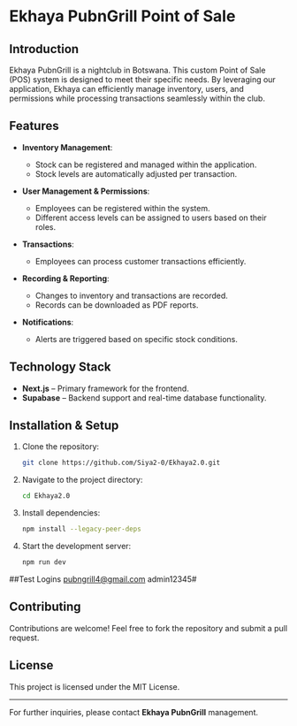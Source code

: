 # Ekhaya PubnGrill Point of Sale

## Introduction
Ekhaya PubnGrill is a nightclub in Botswana. This custom Point of Sale (POS) system is designed to meet their specific needs. By leveraging our application, Ekhaya can efficiently manage inventory, users, and permissions while processing transactions seamlessly within the club.

## Features
- **Inventory Management**:
  - Stock can be registered and managed within the application.
  - Stock levels are automatically adjusted per transaction.
  
- **User Management & Permissions**:
  - Employees can be registered within the system.
  - Different access levels can be assigned to users based on their roles.
  
- **Transactions**:
  - Employees can process customer transactions efficiently.
  
- **Recording & Reporting**:
  - Changes to inventory and transactions are recorded.
  - Records can be downloaded as PDF reports.
  
- **Notifications**:
  - Alerts are triggered based on specific stock conditions.

## Technology Stack
- **Next.js** – Primary framework for the frontend.
- **Supabase** – Backend support and real-time database functionality.

## Installation & Setup
1. Clone the repository:
   ```sh
   git clone https://github.com/Siya2-0/Ekhaya2.0.git
   ```
2. Navigate to the project directory:
   ```sh
   cd Ekhaya2.0
   ```
3. Install dependencies:
   ```sh
   npm install --legacy-peer-deps
   ```
4. Start the development server:
   ```sh
   npm run dev
   ```

##Test Logins
pubngrill4@gmail.com    admin12345#

## Contributing
Contributions are welcome! Feel free to fork the repository and submit a pull request.

## License
This project is licensed under the MIT License.

---
For further inquiries, please contact **Ekhaya PubnGrill** management.

